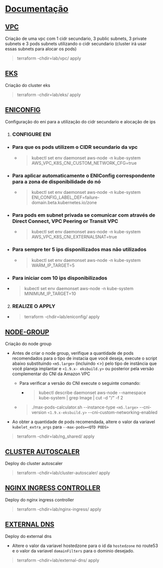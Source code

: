 # **<u>Documentação</u>**

## **<u>VPC</u>**

<p>Criação de uma vpc com 1 cidr secundario, 3 public subnets, 3 private subnets e 3 pods subnets utilizando o cidr secundario (cluster irá usar essas subnets para alocar os pods)</p>

 > terraform -chdir=lab/vpc/ apply

## **<u>EKS</u>**

<p>Criação do cluster eks</p>

 > terraform -chdir=lab/eks/ apply

## **<u>ENICONFIG</u>**

<p>Configuração do eni para a utilização do cidr secundario e alocação de ips</p>

1. ### **CONFIGURE ENI**

  - ### Para que os pods utilizem o CIDR secundario da vpc
  
    - > kubectl set env daemonset aws-node -n kube-system AWS_VPC_K8S_CNI_CUSTOM_NETWORK_CFG=true

  - ### Para aplicar automaticamente o ENIConfig correspondente para a zona de disponibilidade do nó

    - > kubectl set env daemonset aws-node -n kube-system ENI_CONFIG_LABEL_DEF=failure-domain.beta.kubernetes.io/zone

  - ### Para pods em subnet privada se comunicar com através de Direct Connect, VPC Peering or Transit VPC

    - > kubectl set env daemonset aws-node -n kube-system AWS_VPC_K8S_CNI_EXTERNALSNAT=true

  - ### Para sempre ter 5 ips disponilizados mas não utilizados

    - > kubectl set env daemonset aws-node -n kube-system WARM_IP_TARGET=5

  - ### Para iniciar com 10 ips disponibilizados

  -  > kubectl set env daemonset aws-node -n kube-system MINIMUM_IP_TARGET=10

2. ### **REALIZE O APPLY**

- > terraform -chdir=lab/eniconfig/ apply

## **<u>NODE-GROUP</u>**

<p>Criação do node group</p>

- Antes de criar o node group, verifique a quantidade de pods recomendados para o tipo de instacia que você deseja, execute o script abaixo substituindo `<m5.large>` (incluindo <>) pelo tipo de instância que você planeja implantar e `<1.9.x- eksbuild.y>` ou posterior pela versão complementar do CNI da Amazon VPC

  - Para verificar a versão do CNI execute o seguinte comando:

    - > kubectl describe daemonset aws-node --namespace kube-system | grep Image | cut -d "/" -f 2

  - > ./max-pods-calculator.sh --instance-type `<m5.large>` --cni-version `<1.9.x-eksbuild.y>` --cni-custom-networking-enabled

- Ao obter a quantidade de pods recomendada, altere o valor da variavel `kubelet_extra_args` para `--max-pods=<QTD PODS>`

 > terraform -chdir=lab/ng_shared/ apply

## **<u>CLUSTER AUTOSCALER</u>**

<p>Deploy do cluster autoscaler</p>

 > terraform -chdir=lab/cluster-autoscaler/ apply

## **<u>NGINX INGRESS CONTROLLER</u>**

<p>Deploy do nginx ingress controller</p>

 > terraform -chdir=lab/nginx-ingress/ apply

## **<u>EXTERNAL DNS</u>**

<p>Deploy do external dns</p>

- Altere o valor da variavel hostedzone para o id da `hostedzone` no route53 e o valor da variavel `domainFilters` para o dominio desejado.

 > terraform -chdir=lab/external-dns/ apply

